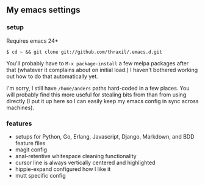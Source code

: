## My emacs settings

### setup

Requires emacs 24+

    $ cd ~ && git clone git://github.com/thraxil/.emacs.d.git

You'll probably have to `M-x package-install` a few melpa packages
after that (whatever it complains about on initial load.) I haven't
bothered working out how to do that automatically yet.

I'm sorry, I still have `/home/anders` paths hard-coded in a few
places. You will probably find this more useful for stealing bits from
than from using directly (I put it up here so I can easily keep my
emacs config in sync across machines).

### features

* setups for Python, Go, Erlang, Javascript, Django, Markdown, and BDD
feature files
* magit config
* anal-retentive whitespace cleaning functionality
* cursor line is always vertically centered and highlighted
* hippie-expand configured how I like it
* mutt specific config
